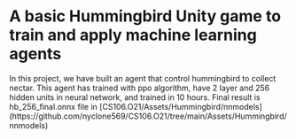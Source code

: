 <h1>
  A basic Hummingbird Unity game to train and apply machine learning agents
</h1>
In this project, we have built an agent that control hummingbird to collect nectar. This agent has trained with ppo algorithm, have 2 layer and 256 hidden units in neural network, and trained in 10 hours. 
Final result is hb_256_final.onnx file in [CS106.O21/Assets/Hummingbird/nnmodels](https://github.com/nyclone569/CS106.O21/tree/main/Assets/Hummingbird/nnmodels)
